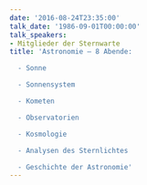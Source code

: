 ```yaml
---
date: '2016-08-24T23:35:00'
talk_date: '1986-09-01T00:00:00'
talk_speakers:
- Mitglieder der Sternwarte
title: 'Astronomie – 8 Abende:

  - Sonne

  - Sonnensystem

  - Kometen

  - Observatorien

  - Kosmologie

  - Analysen des Sternlichtes

  - Geschichte der Astronomie'
---
```


